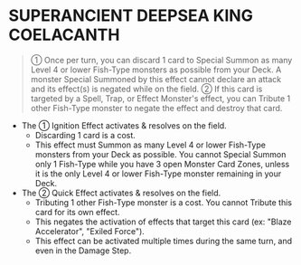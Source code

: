 # SUPERANCIENT DEEPSEA KING COELACANTH

> ① Once per turn, you can discard 1 card to Special Summon as many Level 4 or lower Fish-Type monsters as possible from your Deck. A monster Special Summoned by this effect cannot declare an attack and its effect(s) is negated while on the field. ② If this card is targeted by a Spell, Trap, or Effect Monster's effect, you can Tribute 1 other Fish-Type monster to negate the effect and destroy that card.

*   The ① Ignition Effect activates & resolves on the field.
    *   Discarding 1 card is a cost.
    *   This effect must Summon as many Level 4 or lower Fish-Type monsters from your Deck as possible. You cannot Special Summon only 1 Fish-Type while you have 3 open Monster Card Zones, unless it is the only Level 4 or lower Fish-Type monster remaining in your Deck.
*   The ② Quick Effect activates & resolves on the field.
    *   Tributing 1 other Fish-Type monster is a cost. You cannot Tribute this card for its own effect.
    *   This negates the activation of effects that target this card (ex: "Blaze Accelerator", "Exiled Force").
    *   This effect can be activated multiple times during the same turn, and even in the Damage Step.

